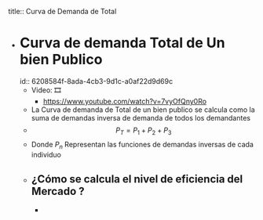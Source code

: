 title:: Curva de Demanda de Total

- # Curva de demanda Total de Un bien Publico
  id:: 6208584f-8ada-4cb3-9d1c-a0af22d9d69c
	- Video: 🎞️
		- https://www.youtube.com/watch?v=7vyOfQny0Ro
	- La Curva de demanda de Total de  un bien publico se calcula como la suma de demandas inversa de demanda de todos los demandantes
	- $$ P_T= P_1+P_2+P_3$$
	- Donde $P_n$ Representan las funciones de demandas inversas de cada individuo
	- ## ¿Cómo se calcula el nivel de eficiencia del Mercado ?
		-